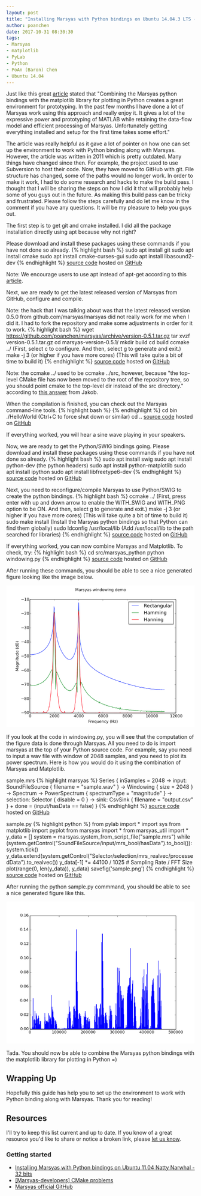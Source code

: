 ```yaml
---
layout: post
title: "Installing Marsyas with Python bindings on Ubuntu 14.04.3 LTS - 64 bits"
author: poanchen
date: 2017-10-31 08:30:30
tags:
- Marsyas
- matplotlib
- PyLab
- Python
- PoAn (Baron) Chen
- Ubuntu 14.04
---
```

Just like this great [article](http://marsology.blogspot.ca/2011/09/installing-marsyas-with-python-bindings.html) stated that "Combining the Marsyas python bindings with the matplotlib library for plotting in Python creates a great environment for prototyping. In the past few months I have done a lot of Marsyas work using this approach and really enjoy it. It gives a lot of the expressive power and prototyping of MATLAB while retaining the data-flow model and efficient processing of Marsyas. Unfortunately getting everything installed and setup for the first time takes some effort."

The article was really helpful as it gave a lot of pointer on how one can set up the environment to work with Python binding along with Marsyas. However, the article was written in 2011 which is pretty outdated. Many things have changed since then. For example, the project used to use Subversion to host their code. Now, they have moved to GitHub with git. File structure has changed, some of the paths would no longer work. In order to make it work, I had to do some research and hacks to make the build pass. I thought that I will be sharing the steps on how I did it that will probably help some of you guys out in the future. As making this build pass can be tricky and frustrated. Please follow the steps carefully and do let me know in the comment if you have any questions. It will be my pleasure to help you guys out.

The first step is to get git and cmake installed. I did all the package installation directly using apt because why not right?

Please download and install these packages using these commands if you have not done so already.
{% highlight bash %}
  sudo apt install git
  sudo apt install cmake
  sudo apt install cmake-curses-gui
  sudo apt install libasound2-dev
{% endhighlight %}
<a href="https://github.com/poanchen/code-for-blog/blob/master/2017/10/31/Installing-Marsyas-with-Python-bindings-on-Ubuntu-14.04.3-LTS-64-bits/commands.sh" target="_blank">source code</a> hosted on <a href="https://github.com" target="_blank">GitHub</a>

Note: We encourage users to use apt instead of apt-get according to this [article](https://itsfoss.com/apt-vs-apt-get-difference/).

Next, we are ready to get the latest released version of Marsyas from GitHub, configure and compile.

Note: the hack that I was talking about was that the latest released version 0.5.0 from github.com/marsyas/marsyas did not really work for me when I did it. I had to fork the repository and make some adjustments in order for it to work.
{% highlight bash %}
  wget https://github.com/poanchen/marsyas/archive/version-0.5.1.tar.gz
  tar xvzf version-0.5.1.tar.gz
  cd marsyas-version-0.5.1/
  mkdir build
  cd build
  ccmake ../ (First, select c to configure. And then, select g to generate and exit.)
  make -j 3 (or higher if you have more cores) (This will take quite a bit of time to build it)
{% endhighlight %}
<a href="https://github.com/poanchen/code-for-blog/blob/master/2017/10/31/Installing-Marsyas-with-Python-bindings-on-Ubuntu-14.04.3-LTS-64-bits/commands.sh" target="_blank">source code</a> hosted on <a href="https://github.com" target="_blank">GitHub</a>

Note: the ccmake ../ used to be ccmake ../src, however, because "the top-level CMake file has now been moved to the root of the repository tree, so you should point cmake to the top-level dir instead of the src directory." according to [this answer](https://sourceforge.net/p/marsyas/mailman/message/31374418/?#msg31375866) from Jakob.

When the compilation is finished, you can check out the Marsyas command-line tools.
{% highlight bash %}
{% endhighlight %}
  cd bin
  ./HelloWorld (Ctrl+C to force shut down or similar)
  cd ..
<a href="https://github.com/poanchen/code-for-blog/blob/master/2017/10/31/Installing-Marsyas-with-Python-bindings-on-Ubuntu-14.04.3-LTS-64-bits/commands.sh" target="_blank">source code</a> hosted on <a href="https://github.com" target="_blank">GitHub</a>

If everything worked, you will hear a sine wave playing in your speakers.

Now, we are ready to get the Python/SWIG bindings going. Please download and install these packages using these commands if you have not done so already.
{% highlight bash %}
  sudo apt install swig 
  sudo apt install python-dev (the python headers) 
  sudo apt install python-matplotlib 
  sudo apt install ipython
  sudo apt install libfreetype6-dev
{% endhighlight %}
<a href="https://github.com/poanchen/code-for-blog/blob/master/2017/10/31/Installing-Marsyas-with-Python-bindings-on-Ubuntu-14.04.3-LTS-64-bits/commands.sh" target="_blank">source code</a> hosted on <a href="https://github.com" target="_blank">GitHub</a>

Next, you need to reconfigure/compile Marsyas to use Python/SWIG to create the python bindings.
{% highlight bash %}
  ccmake ../ (First, press enter with up and down arrow to enable the WITH_SWIG and WITH_PNG option to be ON. And then, select g to generate and exit.)
  make -j 3 (or higher if you have more cores) (This will take quite a bit of time to build it)
  sudo make install (Install the Marsyas python bindings so that Python can find them globally)
  sudo ldconfig /usr/local/lib (Add /usr/local/lib to the path searched for libraries) 
{% endhighlight %}
<a href="https://github.com/poanchen/code-for-blog/blob/master/2017/10/31/Installing-Marsyas-with-Python-bindings-on-Ubuntu-14.04.3-LTS-64-bits/commands.sh" target="_blank">source code</a> hosted on <a href="https://github.com" target="_blank">GitHub</a>

If everything worked, you can now combine Marsyas and Matplotlib. To check, try:
{% highlight bash %}
  cd src/marsyas_python 
  python windowing.py 
{% endhighlight %}
<a href="https://github.com/poanchen/code-for-blog/blob/master/2017/10/31/Installing-Marsyas-with-Python-bindings-on-Ubuntu-14.04.3-LTS-64-bits/commands.sh" target="_blank">source code</a> hosted on <a href="https://github.com" target="_blank">GitHub</a>

After running these commands, you should be able to see a nice generated figure looking like the image below. 

<img src="/img/2017/10/31/Installing-Marsyas-with-Python-bindings-on-Ubuntu-14.04.3-LTS-64-bits/windowing.png" alt="Figure of windowing">

If you look at the code in windowing.py, you will see that the computation of the figure data is done through Marsyas. All you need to do is import marsyas at the top of your Python source code. For example, say you need to input a wav file with window of 2048 samples, and you need to plot its power spectrum. Here is how you would do it using the combination of Marsyas and Matplotlib.

sample.mrs
{% highlight marsyas %}
  Series {
    inSamples = 2048
    -> input: SoundFileSource { filename = "sample.wav" }
    -> Windowing { size = 2048 }
    -> Spectrum
    -> PowerSpectrum { spectrumType = "magnitude" }
    -> selection: Selector { disable = 0 }
    -> sink: CsvSink { filename = "output.csv" }
    + done = (input/hasData == false)
  }
{% endhighlight %}
<a href="https://github.com/poanchen/code-for-blog/blob/master/2017/10/31/Installing-Marsyas-with-Python-bindings-on-Ubuntu-14.04.3-LTS-64-bits/sample.mrs" target="_blank">source code</a> hosted on <a href="https://github.com" target="_blank">GitHub</a>

sample.py
{% highlight python %}
  from pylab import *
  import sys
  from matplotlib import pyplot
  from marsyas import *
  from marsyas_util import *
  y_data = []
  system = marsyas.system_from_script_file("sample.mrs")
  while (system.getControl("SoundFileSource/input/mrs_bool/hasData").to_bool()):
      system.tick()
      y_data.extend(system.getControl("Selector/selection/mrs_realvec/processedData").to_realvec())
      y_data[-1] &#42;=  44100 / 1025 # Sampling Rate / FFT Size
  plot(range(0, len(y_data)), y_data)
  savefig('sample.png')
{% endhighlight %}
<a href="https://github.com/poanchen/code-for-blog/blob/master/2017/10/31/Installing-Marsyas-with-Python-bindings-on-Ubuntu-14.04.3-LTS-64-bits/sample.py" target="_blank">source code</a> hosted on <a href="https://github.com" target="_blank">GitHub</a>

After running the python sample.py commmand, you should be able to see a nice generated figure like this.

<img src="/img/2017/10/31/Installing-Marsyas-with-Python-bindings-on-Ubuntu-14.04.3-LTS-64-bits/sample.png" alt="Figure of sample">

Tada. You should now be able to combine the Marsyas python bindings with the matplotlib library for plotting in Python =)

## Wrapping Up

Hopefully this guide has help you to set up the environment to work with Python binding along with Marsyas. Thank you for reading!

## Resources

I'll try to keep this list current and up to date. If you know of a great resource you'd like to share or notice a broken link, please [let us know](https://github.com/poanchen/poanchen.github.io/issues).

### Getting started

* [Installing Marsyas with Python bindings on Ubuntu 11.04 Natty Narwhal - 32 bits](http://marsology.blogspot.ca/2011/09/installing-marsyas-with-python-bindings.html)
* [[Marsyas-developers] CMake problems](https://sourceforge.net/p/marsyas/mailman/message/31374418/)
* [Marsyas official GitHub](https://github.com/marsyas/marsyas)